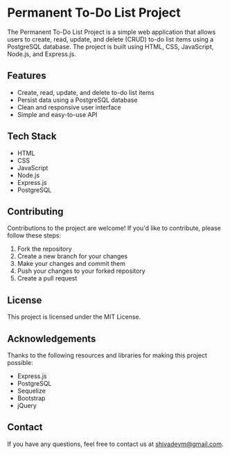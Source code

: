 # Permanent To-Do List Project
The Permanent To-Do List Project is a simple web application that allows users to create, read, update, and delete (CRUD) to-do list items using a PostgreSQL database. The project is built using HTML, CSS, JavaScript, Node.js, and Express.js.

## Features
+ Create, read, update, and delete to-do list items
+ Persist data using a PostgreSQL database
+ Clean and responsive user interface
+ Simple and easy-to-use API

## Tech Stack
+ HTML
+ CSS
+ JavaScript
+ Node.js
+ Express.js
+ PostgreSQL

## Contributing
Contributions to the project are welcome! If you'd like to contribute, please follow these steps:

1. Fork the repository
2. Create a new branch for your changes
3. Make your changes and commit them
4. Push your changes to your forked repository
5. Create a pull request

## License
This project is licensed under the MIT License.

## Acknowledgements
Thanks to the following resources and libraries for making this project possible:

+ Express.js
+ PostgreSQL
+ Sequelize
+ Bootstrap
+ jQuery

## Contact
If you have any questions, feel free to contact us at shivadevm@gmail.com.


